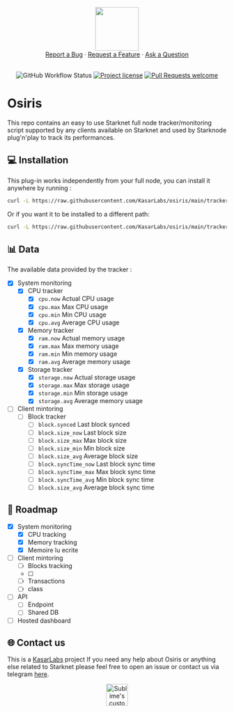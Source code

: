 <div align="center">
  <img src="https://i.ibb.co/bPKp1wb/osiris.png" height="100" width="100">
  <br />
  <a href="https://github.com/kasarlabs/osiris/issues/new?assignees=&labels=bug&template=01_BUG_REPORT.md&title=bug%3A+">Report a Bug</a>
  ·
  <a href="https://github.com/kasarlabs/osiris/issues/new?assignees=&labels=enhancement&template=02_FEATURE_REQUEST.md&title=feat%3A+">Request a Feature</a>
  ·
  <a href="https://github.com/kasarlabs/osiris/discussions">Ask a Question</a>
</div>

<div align="center">
<br />

![GitHub Workflow Status](https://img.shields.io/github/actions/workflow/status/kasarlabs/osiris/ci.yml?branch=main)
[![Project license](https://img.shields.io/github/license/kasarlabs/osiris.svg?style=flat-square)](LICENSE)
[![Pull Requests welcome](https://img.shields.io/badge/PRs-welcome-ff69b4.svg?style=flat-square)](https://github.com/kasarlabs/osiris/issues?q=is%3Aissue+is%3Aopen+label%3A%22help+wanted%22)

</div>

# Osiris

This repo contains an easy to use Starknet full node tracker/monitoring script supported by any clients available on Starknet and used by Starknode plug'n'play to track its performances.

## 💻 Installation

This plug-in works independently from your full node, you can install it anywhere by running :
```bash
curl -L https://raw.githubusercontent.com/KasarLabs/osiris/main/tracker/install/install.sh | bash
```
Or if you want it to be installed to a different path:
```bash
curl -L https://raw.githubusercontent.com/KasarLabs/osiris/main/tracker/install/install.sh | bash -s mypath/
```

## 📊 Data

The available data provided by the tracker :

* [X] System monitoring
    * [X] CPU tracker
      * [X] `cpu.now` Actual CPU usage
      * [X] `cpu.max` Max CPU usage
      * [X] `cpu.min` Min CPU usage
      * [X] `cpu.avg` Average CPU usage
    * [X] Memory tracker
      * [X] `ram.now` Actual memory usage
      * [X] `ram.max` Max memory usage
      * [X] `ram.min` Min memory usage
      * [X] `ram.avg` Average memory usage
    * [X] Storage tracker
      * [X] `storage.now` Actual storage usage
      * [X] `storage.max` Max storage usage
      * [X] `storage.min` Min storage usage
      * [X] `storage.avg` Average memory usage
* [ ] Client mintoring
    * [ ] Block tracker
      * [ ] `block.synced` Last block synced
      * [ ] `block.size_now` Last block size
      * [ ] `block.size_max` Max block size
      * [ ] `block.size_min` Min block size
      * [ ] `block.size_avg` Average block size
      * [ ] `block.syncTime_now` Last block sync time
      * [ ] `block.syncTime_max` Max block sync time
      * [ ] `block.syncTime_avg` Min block sync time
      * [ ] `block.size_avg` Average block sync time

## 📍 Roadmap

* [X] System monitoring
    * [X] CPU tracking
    * [X] Memory tracking
    * [X] Memoire lu ecrite
* [ ] Client mintoring
    * [ ] Blocks tracking
    * [ ] 
    * [ ] Transactions
    * [ ] class
* [ ] API
    * [ ] Endpoint
    * [ ] Shared DB
* [ ] Hosted dashboard

## 🌐 Contact us

This is a [KasarLabs](https://twitter.com/kasarlabs) project If you need any help about Osiris or anything else related to Starknet please feel free to open an issue or contact us via telegram [here](https://t.me/antiyro).

<p align="center">
  <img src="https://i.ibb.co/BNjdJdg/Kasarlabs-logo.png" height="50" width="50" alt="Sublime's custom image"/>
</p>